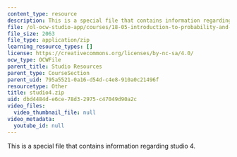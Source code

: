```yaml
---
content_type: resource
description: This is a special file that contains information regarding studio 4.
file: /ol-ocw-studio-app/courses/18-05-introduction-to-probability-and-statistics-spring-2014/dbd4484de6ce78d32975c47049d90a2c_studio4.zip
file_size: 2063
file_type: application/zip
learning_resource_types: []
license: https://creativecommons.org/licenses/by-nc-sa/4.0/
ocw_type: OCWFile
parent_title: Studio Resources
parent_type: CourseSection
parent_uid: 795a5521-0a16-d54d-c4e8-910a0c21496f
resourcetype: Other
title: studio4.zip
uid: dbd4484d-e6ce-78d3-2975-c47049d90a2c
video_files:
  video_thumbnail_file: null
video_metadata:
  youtube_id: null
---
```

This is a special file that contains information regarding studio 4.